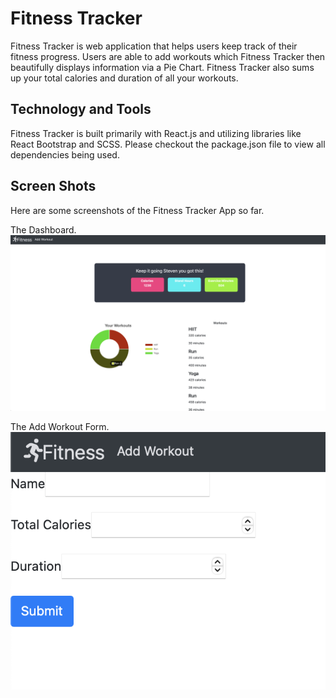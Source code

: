 # Fitness Tracker

Fitness Tracker is web application that helps users keep track of their fitness progress. Users are able to add workouts which Fitness Tracker then beautifully displays information via a Pie Chart. Fitness Tracker also sums up your total calories and duration of all your workouts.

## Technology and Tools

Fitness Tracker is built primarily with React.js and utilizing libraries like React Bootstrap and SCSS. Please checkout the package.json file to view all dependencies being used.

## Screen Shots

Here are some screenshots of the Fitness Tracker App so far.

The Dashboard.
![Dashboard](/src/images/dashboard.png)

The Add Workout Form.
![Form](/src/images/addWorkoutForm.png)
